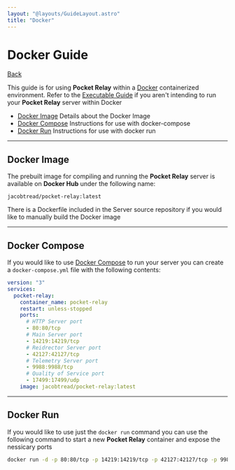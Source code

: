 ```yaml
---
layout: "@layouts/GuideLayout.astro"
title: "Docker"
---
```


# Docker Guide

[Back](/guide/server)

This guide is for using **Pocket Relay** within a [Docker](https://www.docker.com/) containerized environment. Refer to the [Executable Guide](/guide/server/executable) if you aren't intending to run your **Pocket Relay** server within Docker

- [Docker Image](#docker-image) Details about the Docker Image
- [Docker Compose](#docker-compose) Instructions for use with docker-compose
- [Docker Run](#docker-run) Instructions for use with docker run

---

## Docker Image

The prebuilt image for compiling and running the **Pocket Relay** server is available on **Docker Hub** under the following name:

```
jacobtread/pocket-relay:latest
```

There is a Dockerfile included in the Server source repository if you would like
to manually build the Docker image

---

## Docker Compose

If you would like to use [Docker Compose](https://docs.docker.com/compose/) to run your server you can create a `docker-compose.yml` file with the following contents:

```yaml
version: "3"
services:
  pocket-relay:
    container_name: pocket-relay
    restart: unless-stopped
    ports:
      # HTTP Server port
      - 80:80/tcp
      # Main Server port
      - 14219:14219/tcp
      # Reidrector Server port
      - 42127:42127/tcp
      # Telemetry Server port
      - 9988:9988/tcp
      # Quality of Service port
      - 17499:17499/udp
    image: jacobtread/pocket-relay:latest
```

---

## Docker Run

If you would like to use just the `docker run` command you can use the following command to start a new **Pocket Relay** container and expose the nessicary ports

```bash
docker run -d -p 80:80/tcp -p 14219:14219/tcp -p 42127:42127/tcp -p 9988:9988/tcp -p 17499:17499/udp jacobtread/pocket-relay:latest
```
